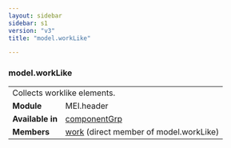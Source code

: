 ```yaml
---
layout: sidebar
sidebar: s1
version: "v3"
title: "model.workLike"

---
```


<div class="classSpec model">
   <h3 id="model.workLike">model.workLike</h3>
   <table class="wovenodd">
      <tr>
         <td colspan="2" class="wovenodd-col2">Collects worklike elements.</td>
      </tr>
      <tr>
         <td class="wovenodd-col1">
            <strong>Module</strong>
         </td>
         <td class="wovenodd-col2">MEI.header</td>
      </tr>
      <tr>
         <td class="wovenodd-col1">
            <strong>Available in</strong>
         </td>
         <td class="wovenodd-col2">
            <div class="parent">
               <div>
                  <a class="link_odd_elementSpec" href="/{{ site.baseurl }}/{{ page.version }}/elements/componentGrp.html">componentGrp</a>
               </div>
            </div>
         </td>
      </tr>
      <tr>
         <td class="wovenodd-col1">
            <strong>Members</strong>
         </td>
         <td class="wovenodd-col2">
            <div class="parent">
               <div>
                  <a class="link_odd_elementSpec" href="/{{ site.baseurl }}/{{ page.version }}/elements/work.html">work</a> (direct member of model.workLike)
               </div>
            </div>
         </td>
      </tr>
   </table>
</div>
